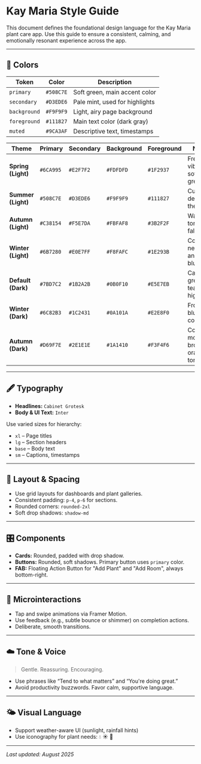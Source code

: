 # Kay Maria Style Guide

This document defines the foundational design language for the Kay Maria plant care app. Use this guide to ensure a consistent, calming, and emotionally resonant experience across the app.

---

## 🎨 Colors

| Token         | Color        | Description                     |
|---------------|--------------|---------------------------------|
| `primary`     | `#508C7E`     | Soft green, main accent color   |
| `secondary`   | `#D3EDE6`     | Pale mint, used for highlights  |
| `background`  | `#F9F9F9`     | Light, airy page background     |
| `foreground`  | `#111827`     | Main text color (dark gray)     |
| `muted`       | `#9CA3AF`     | Descriptive text, timestamps    |

| Theme              | Primary   | Secondary | Background | Foreground | Notes                          |
| ------------------ | --------- | --------- | ---------- | ---------- | ------------------------------ |
| **Spring (Light)** | `#6CA995` | `#E2F7F2` | `#FDFDFD`  | `#1F2937`  | Fresh, vibrant, soft greens    |
| **Summer (Light)** | `#508C7E` | `#D3EDE6` | `#F9F9F9`  | `#111827`  | Current default theme          |
| **Autumn (Light)** | `#C38154` | `#F5E7DA` | `#FBFAF8`  | `#3B2F2F`  | Warm tones for fall            |
| **Winter (Light)** | `#6B7280` | `#E0E7FF` | `#F8FAFC`  | `#1E293B`  | Cool neutrals and quiet blue   |
| **Default (Dark)** | `#7BD7C2` | `#1B2A2B` | `#0B0F10`  | `#E5E7EB`  | Calming green-teal highlights  |
| **Winter (Dark)**  | `#6C82B3` | `#1C2431` | `#0A101A`  | `#E2E8F0`  | Frosted blue, low contrast     |
| **Autumn (Dark)**  | `#D69F7E` | `#2E1E1E` | `#1A1410`  | `#F3F4F6`  | Cozy, moody brown-orange tones |

---

## 🖋️ Typography

- **Headlines:** `Cabinet Grotesk`
- **Body & UI Text:** `Inter`

Use varied sizes for hierarchy:
- `xl` – Page titles
- `lg` – Section headers
- `base` – Body text
- `sm` – Captions, timestamps

---

## 🧱 Layout & Spacing

- Use grid layouts for dashboards and plant galleries.
- Consistent padding: `p-4`, `p-6` for sections.
- Rounded corners: `rounded-2xl`
- Soft drop shadows: `shadow-md`

---

## 🎛️ Components

- **Cards:** Rounded, padded with drop shadow.
- **Buttons:** Rounded, soft shadows. Primary button uses `primary` color.
- **FAB:** Floating Action Button for "Add Plant" and "Add Room", always bottom-right.

---

## 💬 Microinteractions

- Tap and swipe animations via Framer Motion.
- Use feedback (e.g., subtle bounce or shimmer) on completion actions.
- Deliberate, smooth transitions.

---

## ☁️ Tone & Voice

> Gentle. Reassuring. Encouraging.

- Use phrases like “Tend to what matters” and “You're doing great.”
- Avoid productivity buzzwords. Favor calm, supportive language.

---

## 🌤️ Visual Language

- Support weather-aware UI (sunlight, rainfall hints)
- Use iconography for plant needs: 💧 ☀️ 🌱

---

_Last updated: August 2025_
